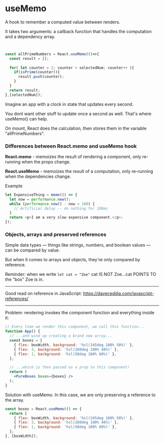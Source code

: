 # useMemo

A hook to remember a computed value between renders.

It takes two arguments: a callback function that handles the computation and a dependency array.

```jsx


const allPrimeNumbers = React.useMemo(()=>{
  const result = [];
  
  for( let counter = 2; counter < selectedNum; counter++ ){
    if(isPrime(counter)){
      result.push(counter);
    }
  }
  return result;
},[selectedNum]);

```

Imagine an app with a clock in state that updates every second.

You dont want other stuff to update once a second as well. That's where useMemo() can help.

On mount, React does the calculation, then stores them in the variable "allPrimeNumbers".

### Differences between React.memo and useMemo hook

**React.memo** - memoizes the result of rendering a component, only re-running when the props change.

**React.useMemo** - memoizes the result of a computation, only re-running when the dependencies change.

Example

```js
let ExpensiveThing = memo(() => {
  let now = performance.now();
  while (performance.now() - now < 100) {
    // Artificial delay -- do nothing for 100ms
  }
  return <p>I am a very slow expensive component.</p>;
});
```

### Objects, arrays and preserved references

Simple data types — things like strings, numbers, and boolean values — can be compared by value. 

But when it comes to arrays and objects, they're only compared by reference. 

Reminder: when we write `let cat = "Zoe"`  cat IS NOT Zoe...cat POINTS TO the "box" Zoe is in.

----------------

Good read on reference in JavaScript: https://daveceddia.com/javascript-references/

-----------------

Problem: rendering invokes the component function and everything inside it:

```jsx
// Every time we render this component, we call this function...
function App() {
  // ...and wind up creating a brand new array...
  const boxes = [
    { flex: boxWidth, background: 'hsl(345deg 100% 50%)' },
    { flex: 3, background: 'hsl(260deg 100% 40%)' },
    { flex: 1, background: 'hsl(50deg 100% 60%)' },
  ];

  // ...which is then passed as a prop to this component!
  return (
    <PureBoxes boxes={boxes} />
  );
}

```

Solution with useMemo. In this case, we are only preserving a reference to the array.

```jsx
const boxes = React.useMemo(() => {
  return [
    { flex: boxWidth, background: 'hsl(345deg 100% 50%)' },
    { flex: 3, background: 'hsl(260deg 100% 40%)' },
    { flex: 1, background: 'hsl(50deg 100% 60%)' },
  ];
}, [boxWidth]);
```



